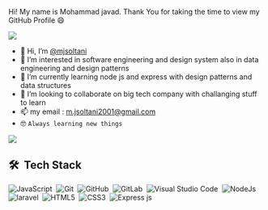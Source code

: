 Hi! My name is Mohammad javad. Thank You for taking the time to view my GitHub Profile 😄

<a href="https://www.youtube.com/watch?v=dQw4w9WgXcQ"><img src="https://user-images.githubusercontent.com/73097560/115834477-dbab4500-a447-11eb-908a-139a6edaec5c.gif"></a>

- 👋 Hi, I’m <a href="https://github.com/mjsoltani"> @mjsoltani </a>
- 👀 I’m interested in software engineering and design system also in data engineering and design patterns 
- 🌱 I’m currently learning node js and express with design patterns and data structures
- 💞️ I’m looking to collaborate on big tech company with challanging stuff to learn
- 📫 my email : m.jsoltani2001@gmail.com
- 🤓 `Always learning new things`

<a href="https://www.youtube.com/watch?v=dQw4w9WgXcQ"><img src="https://user-images.githubusercontent.com/73097560/115834477-dbab4500-a447-11eb-908a-139a6edaec5c.gif"></a>

## 🛠 &nbsp;Tech Stack
![JavaScript](https://img.shields.io/badge/javascript-%23323330.svg?style=for-the-badge&logo=javascript&logoColor=%23F7DF1E)&nbsp;
![Git](https://img.shields.io/badge/git-%23F05033.svg?style=for-the-badge&logo=git&logoColor=white)&nbsp;
![GitHub](https://img.shields.io/badge/github-%23121011.svg?style=for-the-badge&logo=github&logoColor=white)&nbsp;
![GitLab](https://img.shields.io/badge/gitlab-%23181717.svg?style=for-the-badge&logo=gitlab&logoColor=white)&nbsp;
![Visual Studio Code](https://img.shields.io/badge/Visual%20Studio%20Code-0078d7.svg?style=for-the-badge&logo=visual-studio-code&logoColor=white)&nbsp;
![NodeJs](https://img.shields.io/badge/nodejs-%23007ACC.svg?style=for-the-badge&logo=nodejs&logoColor=green&color=green)&nbsp;
![laravel](https://img.shields.io/badge/laravel-%23007ACC.svg?style=for-the-badge&logo=laravel&logoColor=white&color=red)&nbsp;
![HTML5](https://img.shields.io/badge/html5-%23E34F26.svg?style=for-the-badge&logo=html5&logoColor=white)&nbsp;
![CSS3](https://img.shields.io/badge/css3-%231572B6.svg?style=for-the-badge&logo=css3&logoColor=white)&nbsp;
![Express js](https://img.shields.io/badge/express-0078d7.svg?style=for-the-badge&logo=express.js&logoColor=green&color=white)&nbsp;
<!---
mjsoltani/mjsoltani is a ✨ special ✨ repository because its `README.md` (this file) appears on your GitHub profile.
You can click the Preview link to take a look at your changes.
--->
